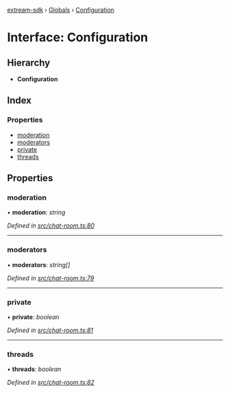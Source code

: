 [extream-sdk](../README.md) › [Globals](../globals.md) › [Configuration](configuration.md)

# Interface: Configuration

## Hierarchy

* **Configuration**

## Index

### Properties

* [moderation](configuration.md#moderation)
* [moderators](configuration.md#moderators)
* [private](configuration.md#private)
* [threads](configuration.md#threads)

## Properties

###  moderation

• **moderation**: *string*

*Defined in [src/chat-room.ts:80](https://github.com/Extream-SaaS/ex-sdk/blob/1abcccc/src/chat-room.ts#L80)*

___

###  moderators

• **moderators**: *string[]*

*Defined in [src/chat-room.ts:79](https://github.com/Extream-SaaS/ex-sdk/blob/1abcccc/src/chat-room.ts#L79)*

___

###  private

• **private**: *boolean*

*Defined in [src/chat-room.ts:81](https://github.com/Extream-SaaS/ex-sdk/blob/1abcccc/src/chat-room.ts#L81)*

___

###  threads

• **threads**: *boolean*

*Defined in [src/chat-room.ts:82](https://github.com/Extream-SaaS/ex-sdk/blob/1abcccc/src/chat-room.ts#L82)*
